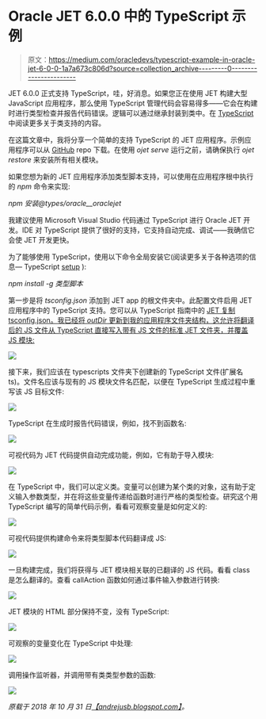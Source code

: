 # Oracle JET 6.0.0 中的 TypeScript 示例

> 原文：<https://medium.com/oracledevs/typescript-example-in-oracle-jet-6-0-0-1a7a673c806d?source=collection_archive---------0----------------------->

JET 6.0.0 正式支持 TypeScript，哇，好消息。如果您正在使用 JET 构建大型 JavaScript 应用程序，那么使用 TypeScript 管理代码会容易得多——它会在构建时进行类型检查并报告代码错误。逻辑可以通过继承封装到类中。在 [TypeScript](https://www.typescriptlang.org/docs/handbook/classes.html) 中阅读更多关于类支持的内容。

在这篇文章中，我将分享一个简单的支持 TypeScript 的 JET 应用程序。示例应用程序可以从 [GitHub](https://github.com/abaranovskis-redsamurai/jettypescriptapp) repo 下载。在使用 *ojet serve* 运行之前，请确保执行 *ojet restore* 来安装所有相关模块。

如果您想为新的 JET 应用程序添加类型脚本支持，可以使用在应用程序根中执行的 *npm* 命令来实现:

*npm 安装@types/oracle__oraclejet*

我建议使用 Microsoft Visual Studio 代码通过 TypeScript 进行 Oracle JET 开发。IDE 对 TypeScript 提供了很好的支持，它支持自动完成、调试——我确信它会使 JET 开发更快。

为了能够使用 TypeScript，使用以下命令全局安装它(阅读更多关于各种选项的信息— TypeScript [setup](https://code.visualstudio.com/docs/languages/typescript) ):

*npm install -g 类型脚本*

第一步是将 *tsconfig.json* 添加到 JET app 的根文件夹中。此配置文件启用 JET 应用程序中的 TypeScript 支持。您可以从 TypeScript 指南中的 [JET 复制 tsconfig.json。我已经将 *outDir* 更新到我的应用程序文件夹结构，这允许将翻译后的 JS 文件从 TypeScript 直接写入带有 JS 文件的标准 JET 文件夹，并覆盖 JS 模块:](https://docs.oracle.com/en/middleware/jet/6/reference-typescript/TypescriptOverview.html)

![](img/02c590ad67b4b031c9cf4b12df34bded.png)

接下来，我们应该在 typescripts 文件夹下创建新的 TypeScript 文件(扩展名 ts)。文件名应该与现有的 JS 模块文件名匹配，以便在 TypeScript 生成过程中重写该 JS 目标文件:

![](img/7386b9127437cf597004e17b2855ddf7.png)

TypeScript 在生成时报告代码错误，例如，找不到函数名:

![](img/c9cef7fb80d1bb6e4844354875635075.png)

可视代码为 JET 代码提供自动完成功能，例如，它有助于导入模块:

![](img/3e757b7da0e4b2a5a290965578843104.png)

在 TypeScript 中，我们可以定义类。变量可以创建为某个类的对象，这有助于定义输入参数类型，并在将这些变量传递给函数时进行严格的类型检查。研究这个用 TypeScript 编写的简单代码示例，看看可观察变量是如何定义的:

![](img/5e4bd9be9c01827493cfc7625cd61d08.png)

可视代码提供构建命令来将类型脚本代码翻译成 JS:

![](img/bf1a629ccf069e6de8129c53f10d9473.png)

一旦构建完成，我们将获得与 JET 模块相关联的已翻译的 JS 代码。看看 class 是怎么翻译的。查看 callAction 函数如何通过事件输入参数进行转换:

![](img/f91d779386fa7fa3ef2f7369f030c206.png)

JET 模块的 HTML 部分保持不变，没有 TypeScript:

![](img/992963e761c9bcb5d3a46de8841407b9.png)

可观察的变量变化在 TypeScript 中处理:

![](img/560666098e5efc52046b1d5456b0f652.png)

调用操作监听器，并调用带有类类型参数的函数:

![](img/7b17054c4552cd440a87201654ed3f7f.png)

*原载于 2018 年 10 月 31 日*[*【andrejusb.blogspot.com】*](https://andrejusb.blogspot.com/2018/10/typescript-example-in-oracle-jet-600.html)*。*
